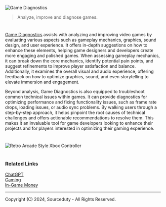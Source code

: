 ![Game Diagnostics](https://github.com/user-attachments/assets/2ef93bae-6023-4e1b-b924-916620694e11)

> Analyze, improve and diagnose games.

#

[Game Diagnostics](https://chatgpt.com/g/g-MsDeoEDoL-game-diagnostics) assists with analyzing and improving video games by evaluating various aspects such as gameplay mechanics, graphics, sound design, and user experience. It offers in-depth suggestions on how to enhance these elements, helping game designers and developers create more engaging and polished games. When assessing gameplay mechanics, it can break down the core mechanics, identify potential pain points, and suggest refinements to improve player satisfaction and balance. Additionally, it examines the overall visual and audio experience, offering feedback on how to optimize graphics, sound, and even storytelling to elevate immersion and engagement.

Beyond analysis, Game Diagnostics is also equipped to troubleshoot common technical issues within games. It can provide diagnostics for optimizing performance and fixing functionality issues, such as frame rate drops, loading issues, or audio sync problems. By walking users through a step-by-step approach, it helps pinpoint the root causes of technical challenges and offers actionable recommendations to resolve them. This makes it an invaluable tool for game developers looking to enhance their projects and for players interested in optimizing their gaming experience.

#

![Retro Arcade Style Xbox Controller](https://github.com/user-attachments/assets/ead169a0-9a19-4f9c-8796-c905a92cb117)

#
### Related Links

[ChatGPT](https://github.com/sourceduty/ChatGPT)
<br>
[Gaming](https://github.com/sourceduty/Gaming)
<br>
[In-Game Money](https://github.com/sourceduty/In-Game_Money)

***
Copyright (C) 2024, Sourceduty - All Rights Reserved.
